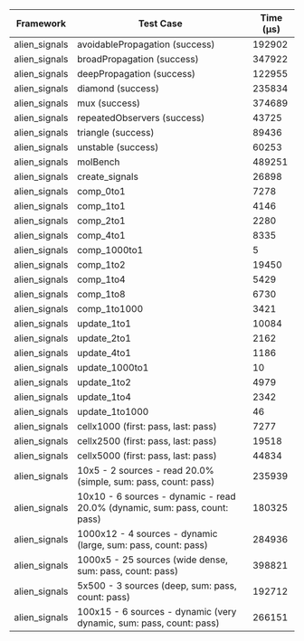 | Framework | Test Case | Time (μs) |
| --- | --- | --- |
| alien_signals | avoidablePropagation (success) | 192902 |
| alien_signals | broadPropagation (success) | 347922 |
| alien_signals | deepPropagation (success) | 122955 |
| alien_signals | diamond (success) | 235834 |
| alien_signals | mux (success) | 374689 |
| alien_signals | repeatedObservers (success) | 43725 |
| alien_signals | triangle (success) | 89436 |
| alien_signals | unstable (success) | 60253 |
| alien_signals | molBench | 489251 |
| alien_signals | create_signals | 26898 |
| alien_signals | comp_0to1 | 7278 |
| alien_signals | comp_1to1 | 4146 |
| alien_signals | comp_2to1 | 2280 |
| alien_signals | comp_4to1 | 8335 |
| alien_signals | comp_1000to1 | 5 |
| alien_signals | comp_1to2 | 19450 |
| alien_signals | comp_1to4 | 5429 |
| alien_signals | comp_1to8 | 6730 |
| alien_signals | comp_1to1000 | 3421 |
| alien_signals | update_1to1 | 10084 |
| alien_signals | update_2to1 | 2162 |
| alien_signals | update_4to1 | 1186 |
| alien_signals | update_1000to1 | 10 |
| alien_signals | update_1to2 | 4979 |
| alien_signals | update_1to4 | 2342 |
| alien_signals | update_1to1000 | 46 |
| alien_signals | cellx1000 (first: pass, last: pass) | 7277 |
| alien_signals | cellx2500 (first: pass, last: pass) | 19518 |
| alien_signals | cellx5000 (first: pass, last: pass) | 44834 |
| alien_signals | 10x5 - 2 sources - read 20.0% (simple, sum: pass, count: pass) | 235939 |
| alien_signals | 10x10 - 6 sources - dynamic - read 20.0% (dynamic, sum: pass, count: pass) | 180325 |
| alien_signals | 1000x12 - 4 sources - dynamic (large, sum: pass, count: pass) | 284936 |
| alien_signals | 1000x5 - 25 sources (wide dense, sum: pass, count: pass) | 398821 |
| alien_signals | 5x500 - 3 sources (deep, sum: pass, count: pass) | 192712 |
| alien_signals | 100x15 - 6 sources - dynamic (very dynamic, sum: pass, count: pass) | 266151 |
